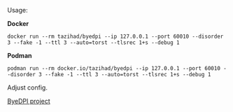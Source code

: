 Usage: 

**Docker**
```
docker run --rm tazihad/byedpi --ip 127.0.0.1 --port 60010 --disorder 3 --fake -1 --ttl 3 --auto=torst --tlsrec 1+s --debug 1
```

**Podman**
```
podman run --rm docker.io/tazihad/byedpi --ip 127.0.0.1 --port 60010 --disorder 3 --fake -1 --ttl 3 --auto=torst --tlsrec 1+s --debug 1
```

Adjust config.

[ByeDPI project](https://github.com/hufrea/byedpi)
